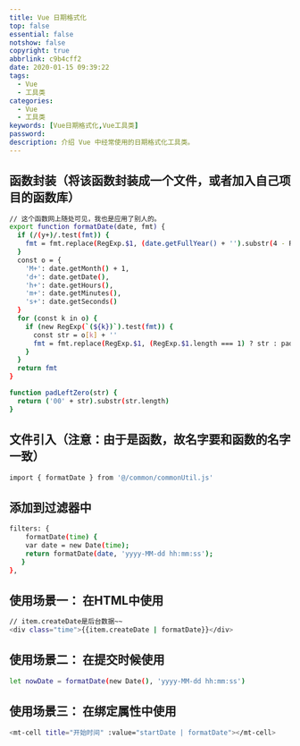 ```yaml
---
title: Vue 日期格式化
top: false
essential: false
notshow: false
copyright: true
abbrlink: c9b4cff2
date: 2020-01-15 09:39:22
tags:
  - Vue
  - 工具类
categories:
  - Vue
  - 工具类
keywords: [Vue日期格式化,Vue工具类]
password:
description: 介绍 Vue 中经常使用的日期格式化工具类。
---
```


## 函数封装（将该函数封装成一个文件，或者加入自己项目的函数库）

```BASH
// 这个函数网上随处可见，我也是应用了别人的。
export function formatDate(date, fmt) {
  if (/(y+)/.test(fmt)) {
    fmt = fmt.replace(RegExp.$1, (date.getFullYear() + '').substr(4 - RegExp.$1.length))
  }
  const o = {
    'M+': date.getMonth() + 1,
    'd+': date.getDate(),
    'h+': date.getHours(),
    'm+': date.getMinutes(),
    's+': date.getSeconds()
  }
  for (const k in o) {
    if (new RegExp(`(${k})`).test(fmt)) {
      const str = o[k] + ''
      fmt = fmt.replace(RegExp.$1, (RegExp.$1.length === 1) ? str : padLeftZero(str))
    }
  }
  return fmt
}

function padLeftZero(str) {
  return ('00' + str).substr(str.length)
}
```

## 文件引入（注意：由于是函数，故名字要和函数的名字一致）

```BASH
import { formatDate } from '@/common/commonUtil.js'
```

## 添加到过滤器中

```BASH
filters: {
    formatDate(time) {
    var date = new Date(time);
    return formatDate(date, 'yyyy-MM-dd hh:mm:ss');
   }
},
```

## 使用场景一： 在HTML中使用

```BASH
// item.createDate是后台数据~~
<div class="time">{{item.createDate | formatDate}}</div>
```

## 使用场景二： 在提交时候使用

```BASH
let nowDate = formatDate(new Date(), 'yyyy-MM-dd hh:mm:ss')
```

## 使用场景三： 在绑定属性中使用

```BASH
<mt-cell title="开始时间" :value="startDate | formatDate"></mt-cell>
```
